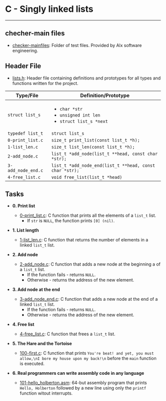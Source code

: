 # C - Singly linked lists
-----------------------------
## checher-main files

* [checker-mainfiles](./checker-mainfiles): Folder of test files. Provided by Alx software engineering.

## Header File

 * [lists.h](./lists.h): Header file containing definitions and prototypes for all
types and functions written for the project.

 Type/File          | Definition/Prototype                                                                   |
 ------------------ | ----------------------------------------------
 `struct list_s`    | <ul><li>`char *str`</li><li>`unsigned int len`</li><li>`struct list_s *next`</li></ul> |
 `typedef list_t`   | `struct list_s`                                                                        |
 `0-print_list.c`   | `size_t print_list(const list_t *h);`                                                  |
 `1-list_len.c`     | `size_t list_len(const list_t *h);`                                                    |
 `2-add_node.c`     | `list_t *add_node(list_t **head, const char *str);`                                    |
 `3-add_node_end.c` | `list_t *add_node_end(list_t **head, const char *str);`                                |
 `4-free_list.c`    | `void free_list(list_t *head)`                                                         |

## Tasks

* **0. Print list**
  * [0-print_list.c](./0-print_list.c): C function that prints all the
  elements of a `list_t` list.
    * If `str` is `NULL`, the function prints `[0] (nil)`.

* **1. List length**
  * [1-list_len.c](./1-list_len.c): C function that returns the number of elements
  in a linked `list_t` list.

* **2. Add node**
  * [2-add_node.c](./2-add_node.c): C function that adds a new node at the
  beginning a of a `list_t` list.
    * If the function fails - returns `NULL`.
    * Otherwise - returns the address of the new element.

* **3. Add node at the end**
  * [3-add_node_end.c](./3-add_node_end.c): C function that adds a new node at
  the end of a linked `list_t` list.
    * If the function fails - returns `NULL`.
    * Otherwise - returns the address of the new element.

* **4. Free list**
  * [4-free_list.c](./4-free_list.c): C function that frees a `list_t` list.

* **5. The Hare and the Tortoise**
  * [100-first.c](./100-first.c): C function that prints `You're beat! and
  yet, you must allow,\nI bore my house upon my back!\n` before the `main`
  function is executed.

* **6. Real programmers can write assembly code in any language**
  * [101-hello_holberton.asm](./101-hello_holberton.asm): 64-but assembly program
  that prints `Hello, Holberton` followed by a new line using only the
  `printf` function witout interrupts.